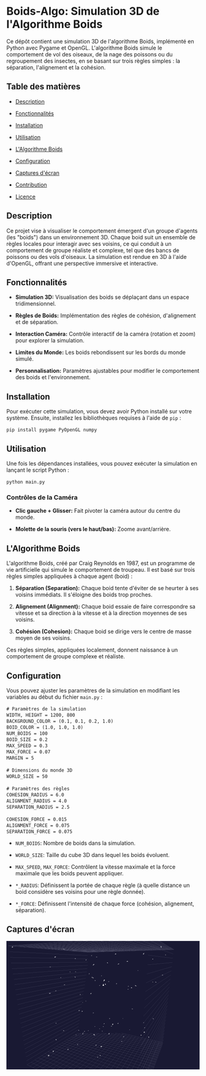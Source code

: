 # Boids-Algo: Simulation 3D de l'Algorithme Boids

Ce dépôt contient une simulation 3D de l'algorithme Boids, implémenté en Python avec Pygame et OpenGL. L'algorithme Boids simule le comportement de vol des oiseaux, de la nage des poissons ou du regroupement des insectes, en se basant sur trois règles simples : la séparation, l'alignement et la cohésion.

## Table des matières

  * [Description](https://www.google.com/search?q=%23description)

  * [Fonctionnalités](https://www.google.com/search?q=%23fonctionnalit%C3%A9s)

  * [Installation](https://www.google.com/search?q=%23installation)

  * [Utilisation](https://www.google.com/search?q=%23utilisation)

  * [L'Algorithme Boids](https://www.google.com/search?q=%23lalgorithme-boids)

  * [Configuration](https://www.google.com/search?q=%23configuration)

  * [Captures d'écran](https://www.google.com/search?q=%23captures-d%C3%A9cran)

  * [Contribution](https://www.google.com/search?q=%23contribution)

  * [Licence](https://www.google.com/search?q=%23licence)

## Description

Ce projet vise à visualiser le comportement émergent d'un groupe d'agents (les "boids") dans un environnement 3D. Chaque boid suit un ensemble de règles locales pour interagir avec ses voisins, ce qui conduit à un comportement de groupe réaliste et complexe, tel que des bancs de poissons ou des vols d'oiseaux. La simulation est rendue en 3D à l'aide d'OpenGL, offrant une perspective immersive et interactive.

## Fonctionnalités

  * **Simulation 3D:** Visualisation des boids se déplaçant dans un espace tridimensionnel.

  * **Règles de Boids:** Implémentation des règles de cohésion, d'alignement et de séparation.

  * **Interaction Caméra:** Contrôle interactif de la caméra (rotation et zoom) pour explorer la simulation.

  * **Limites du Monde:** Les boids rebondissent sur les bords du monde simulé.

  * **Personnalisation:** Paramètres ajustables pour modifier le comportement des boids et l'environnement.

## Installation

Pour exécuter cette simulation, vous devez avoir Python installé sur votre système. Ensuite, installez les bibliothèques requises à l'aide de `pip` :

```
pip install pygame PyOpenGL numpy

```

## Utilisation

Une fois les dépendances installées, vous pouvez exécuter la simulation en lançant le script Python :

```
python main.py

```

### Contrôles de la Caméra

  * **Clic gauche + Glisser:** Fait pivoter la caméra autour du centre du monde.

  * **Molette de la souris (vers le haut/bas):** Zoome avant/arrière.

## L'Algorithme Boids

L'algorithme Boids, créé par Craig Reynolds en 1987, est un programme de vie artificielle qui simule le comportement de troupeau. Il est basé sur trois règles simples appliquées à chaque agent (boid) :

1.  **Séparation (Separation):** Chaque boid tente d'éviter de se heurter à ses voisins immédiats. Il s'éloigne des boids trop proches.

2.  **Alignement (Alignment):** Chaque boid essaie de faire correspondre sa vitesse et sa direction à la vitesse et à la direction moyennes de ses voisins.

3.  **Cohésion (Cohesion):** Chaque boid se dirige vers le centre de masse moyen de ses voisins.

Ces règles simples, appliquées localement, donnent naissance à un comportement de groupe complexe et réaliste.

## Configuration

Vous pouvez ajuster les paramètres de la simulation en modifiant les variables au début du fichier `main.py` :

```
# Paramètres de la simulation
WIDTH, HEIGHT = 1200, 800
BACKGROUND_COLOR = (0.1, 0.1, 0.2, 1.0)
BOID_COLOR = (1.0, 1.0, 1.0)
NUM_BOIDS = 100
BOID_SIZE = 0.2
MAX_SPEED = 0.3
MAX_FORCE = 0.07
MARGIN = 5

# Dimensions du monde 3D
WORLD_SIZE = 50

# Paramètres des règles
COHESION_RADIUS = 6.0
ALIGNMENT_RADIUS = 4.0
SEPARATION_RADIUS = 2.5

COHESION_FORCE = 0.015
ALIGNMENT_FORCE = 0.075
SEPARATION_FORCE = 0.075

```

  * `NUM_BOIDS`: Nombre de boids dans la simulation.

  * `WORLD_SIZE`: Taille du cube 3D dans lequel les boids évoluent.

  * `MAX_SPEED`, `MAX_FORCE`: Contrôlent la vitesse maximale et la force maximale que les boids peuvent appliquer.

  * `*_RADIUS`: Définissent la portée de chaque règle (à quelle distance un boid considère ses voisins pour une règle donnée).

  * `*_FORCE`: Définissent l'intensité de chaque force (cohésion, alignement, séparation).

## Captures d'écran

![Simulation Boids 3D](boids_simulation.gif)
